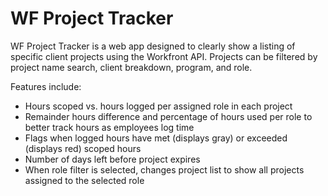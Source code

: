 # WF Project Tracker

    

WF Project Tracker is a web app designed to clearly show a listing of specific
client projects using the Workfront API. Projects can be filtered by project
name search, client breakdown, program, and role.

Features include:   
- Hours scoped vs. hours logged per assigned role in each project
- Remainder hours difference and percentage of hours used per role to better
  track hours as employees log time
- Flags when logged hours have met (displays gray) or exceeded (displays red)
  scoped hours
- Number of days left before project expires
- When role filter is selected, changes project list to show all projects
  assigned to the selected role